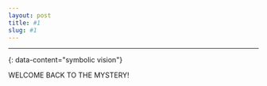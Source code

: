 ```yaml
---
layout: post
title: #1
slug: #1
---
```


---
<p class="description" style="text-align: justify;">
{: data-content="symbolic vision"}

WELCOME BACK TO THE MYSTERY!

